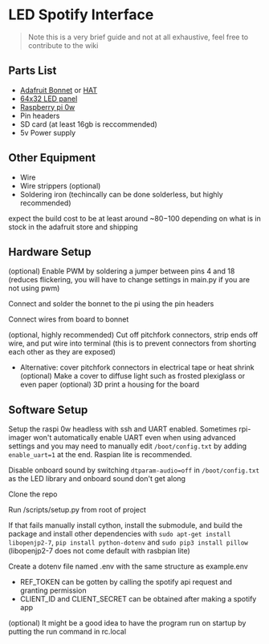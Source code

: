 # LED Spotify Interface

> Note this is a very brief guide and not at all exhaustive, feel free to contribute to the wiki

## Parts List
- [Adafruit Bonnet](https://www.adafruit.com/product/3211) or [HAT](https://www.adafruit.com/product/2345)
- [64x32 LED panel](https://www.adafruit.com/product/2278)
- [Raspberry pi 0w](https://www.adafruit.com/product/3400)
- Pin headers
- SD card (at least 16gb is reccommended)
- 5v Power supply

## Other Equipment
- Wire
- Wire strippers (optional)
- Soldering iron (techincally can be done solderless, but highly recommended)

expect the build cost to be at least around ~$80-$100 depending on what is in stock in the adafruit store
and shipping

## Hardware Setup
(optional) Enable PWM by soldering a jumper between pins 4 and 18 (reduces flickering, you will have to change settings in main.py if you are not using pwm)

Connect and solder the bonnet to the pi using the pin headers

Connect wires from board to bonnet 

(optional, highly recommended) Cut off pitchfork connectors, strip ends off wire, and put wire into terminal (this is to prevent connectors from shorting each other as they are exposed)
* Alternative: cover pitchfork connectors in electrical tape or heat shrink
(optional) Make a cover to diffuse light such as frosted plexiglass or even paper
(optional) 3D print a housing for the board

## Software Setup
Setup the raspi 0w headless with ssh and UART enabled.  Sometimes rpi-imager won't automatically enable UART even when using advanced settings and you may need to manually edit `/boot/config.txt` by adding `enable_uart=1` at the end.  Raspian lite is recommended.

Disable onboard sound by switching `dtparam-audio=off` in `/boot/config.txt` as the LED library and onboard sound don't get along

Clone the repo 

Run /scripts/setup.py from root of project

If that fails manually install cython, install the submodule, and build the package and install other dependencies with `sudo apt-get install libopenjp2-7`, `pip install python-dotenv` and `sudo pip3 install pillow` (libopenjp2-7 does not come default with rasbpian lite)

Create a dotenv file named .env with the same structure as example.env
* REF_TOKEN can be gotten by calling the spotify api request and granting permission
* CLIENT_ID and CLIENT_SECRET can be obtained after making a spotify app

(optional) It might be a good idea to have the program run on startup by putting the run command in rc.local